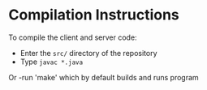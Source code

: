 # Compilation Instructions

To compile the client and server code:
 - Enter the `src/` directory of the repository
 - Type `javac *.java`

Or
 -run 'make' which by default builds and runs program

